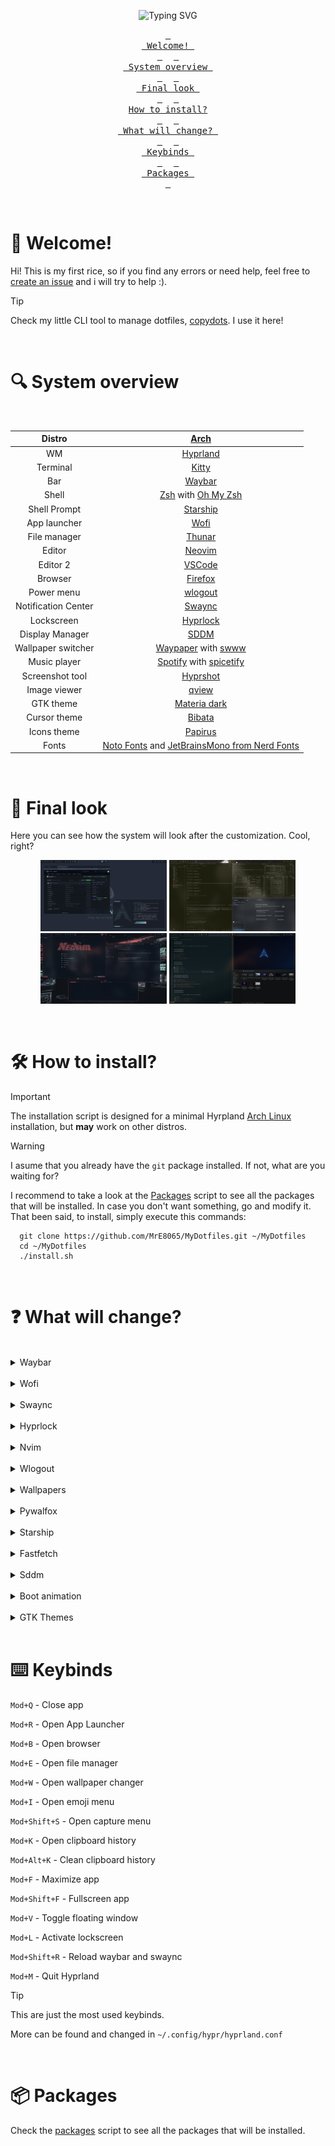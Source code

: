 <div align="center">
  
![Typing SVG](https://readme-typing-svg.demolab.com?font=Bitcount+Grid+Single&pause=1000&color=DCDCDC&center=true&vCenter=true&random=true&width=435&lines=Welcome+to+my+dotfiles!;Are+you+reading+this%3F;I+use+Arch+BTW!)

  <a href="#welcome"><kbd> <br> Welcome! <br> </kbd></a>&ensp;&ensp;
  <a href="#system-overview"><kbd> <br> System overview <br> </kbd></a>&ensp;&ensp;
  <a href="#final-look"><kbd> <br> Final look <br> </kbd></a>&ensp;&ensp;
  <a href="#how-to-install"><kbd> <br> How to install? <br> </kbd></a>&ensp;&ensp;
  <a href="#what-will-change"><kbd> <br> What will change? <br> </kbd></a>&ensp;&ensp;
  <a href="#keybinds"><kbd> <br> Keybinds <br> </kbd></a>&ensp;&ensp;
  <a href="#packages"><kbd> <br> Packages <br> </kbd></a>
</div>
<br>


<a id="welcome"></a>

# 👋 Welcome!

Hi! This is my first rice, so if you find any errors or need help, feel free to [create an issue](https://github.com/MrE8065/MyDotfiles/issues) and i will try to help :).

> [!TIP]
> Check my little CLI tool to manage dotfiles, [copydots](https://github.com/MrE8065/copydots). I use it here!

<br>

<a id="system-overview"></a>

# 🔍 System overview

<br>
<div align="center">

|         Distro          |                                            [Arch](https://archlinux.org)                                                      |
| :---------------------: | :---------------------------------------------------------------------------------------------------------------------------: |
|          WM             |                                            [Hyprland](https://hypr.land)                                                      |
|        Terminal         |                                       [Kitty](https://github.com/kovidgoyal/kitty)                                            |
|          Bar            |                                     [Waybar](https://github.com/Alexays/Waybar)                                               |
|         Shell           |                             [Zsh](https://www.zsh.org) with [Oh My Zsh](https://ohmyz.sh)                                     |
|      Shell Prompt       |                                           [Starship](https://starship.rs)                                                     |
|      App launcher       |                                        [Wofi](https://hg.sr.ht/~scoopta/wofi)                                                 |
|      File manager       |                                  [Thunar](https://docs.xfce.org/xfce/thunar/start)                                            |
|        Editor           |                                     [Neovim](https://github.com/neovim/neovim)                                                |
|       Editor 2          |                                     [VSCode](https://code.visualstudio.com/)                                                  |
|        Browser          |                                           [Firefox](https://firefox.com)                                                      |
|       Power menu        |                                   [wlogout](https://github.com/ArtsyMacaw/wlogout)                                            |
|   Notification Center   |                             [Swaync](https://github.com/ErikReider/SwayNotificationCenter)                                    |
|       Lockscreen        |                                   [Hyprlock](https://github.com/hyprwm/hyprlock)                                              |
|     Display Manager     |                                        [SDDM](https://github.com/sddm/sddm)                                                   |
|   Wallpaper switcher    |               [Waypaper](https://github.com/anufrievroman/waypaper) with [swww](https://github.com/LGFae/swww)                |
|      Music player       |                           [Spotify](https://www.spotify.com) with [spicetify](https://spicetify.app)                          |
|    Screenshot tool      |                                    [Hyprshot](https://github.com/Gustash/Hyprshot)                                            |
|      Image viewer       |                                       [qview](https://interversehq.com/qview/)                                                |
|       GTK theme         |                                [Materia dark](https://github.com/nana-4/materia-theme)                                        |
|      Cursor theme       |                                   [Bibata](https://github.com/ful1e5/Bibata_Cursor)                                           |
|      Icons theme        |                         [Papirus](https://github.com/PapirusDevelopmentTeam/papirus-icon-theme)                               |
|         Fonts           |   [Noto Fonts](https://fonts.google.com/noto) and [JetBrainsMono from Nerd Fonts](https://www.nerdfonts.com/font-downloads)   |

</div>
<br>


<a id="final-look"></a>

# 👀 Final look

Here you can see how the system will look after the customization. Cool, right?

<div align="center">
  <img src="./images/final/final.png" width="40%">
  <img src="./images/final/final2.png" width="40%">
  <img src="./images/final/final3.png" width="40%">
  <img src="./images/final/final4.png" width="40%">
</div>


<a id="how-to-install"></a>

<br>

# 🛠️ How to install?

> [!IMPORTANT]
> The installation script is designed for a minimal Hyrpland [Arch Linux](https://wiki.archlinux.org/title/Arch_Linux) installation, but **may** work on other distros.

> [!WARNING]
> I asume that you already have the `git` package installed. If not, what are you waiting for?

I recommend to take a look at the [Packages](./scripts/packages.sh) script to see all the packages that will be installed. In case you don't want something, go and modify it.
That been said, to install, simply execute this commands:

```
  git clone https://github.com/MrE8065/MyDotfiles.git ~/MyDotfiles
  cd ~/MyDotfiles
  ./install.sh
```


<a id="what-will-change"></a>

<br>

# ❓ What will change?

<br>

<details>

  <summary>Waybar</summary>
  
  ## Overview
  Minimal, clean and efficient. It includes all the features that I think are important to have in a bar.

  <img src="./images/waybar/waybar.png">
  <img src="./images/waybar/waybar2.png">
  <img src="./images/waybar/waybar3.png">


  ### Notifications
  It will open the [swaync panel](#swaync).


  ### Time
  If you hover, it will display a simple calendar with the current date. Right click to see next month and left click to see the previous one.


  ### Updates
  It will show any available updates for the packages installed thanks to the ``checkupdates-with-aur`` package.


  ### Music player
  Shows the current playing track name and artist. Central click to pause/resume, left to previous track and right click for next one. Hover to show the player name.
  It only appears when a supported player is active.


  ### Taskbar
  Just the ``taskbar`` module from waybar.


  ### Workspaces
  5 simple bars that grow if they are selected or if there's apps opend in them.

  <div align="center">
    <img src="./images/waybar/workspaces.gif" width = "40%" alt="workspaces">
  </div>


  ### Expanding Group
  Button to hide/reveal certain widgets you don’t need all the time. In here you can find:
  
  - **Tray**: Default ``tray`` module from waybar.

  - **Hyprpicker Widget**: Lets you use `hyprpicker`, display values when hovered, and copy the hex value to your clipboard. It also changes color!

  
  ### Network
  Shows the connetion type (wifi/ethernet), if you hover shows the network name. Click to open ``nm-connection-editor``.


  ### Sound
  Shows the volume percentage and device icon. Scroll to change volume and click to open ``pavucontrol``.


  ### Brightness
  Shows the current brightness of the screen and allows to modify it scrolling up or down. Thanks to ``ddcutils``, you can control even external monitors!


  ### Power menu
  Opens the [wlogout menu](#wlogout)

</details>

<br>

<details>
  <summary>Wofi</summary>

  ## Overview
  Simple apps menu with a search bar. It also shows apps options (triangle to the left).
  
  <div align="center">
    <img src="./images/wofi/wofi.png" width = "30%">
    <img src="./images/wofi/wofi2.png" width = "30%">
    <img src="./images/wofi/wofi3.png" width = "30%">
  </div>

</details>

<br>

<details id="swaync">
  <summary>Swaync</summary>

  ## Overview
  Notification center with clear button and *Do not disturb* mode.

  <div align="center">
    <img src="./images/swaync/swaync.png" width = "25%">
    <img src="./images/swaync/swaync3.png" width = "25%">
    <img src="./images/swaync/swaync4.png" width = "25%">
  </div>

</details>

<br>

<details>
  <summary>Hyprlock</summary>
  
  ## Overview
  Lockscreen. Uses the current wallpaper from Pywal to generate the background and colors, displays a greeting with your username.

  <div align="center">
    <img src="./images/hyprlock/hyprlock.png" width = "45%">
    <img src="./images/hyprlock/hyprlock2.png" width = "45%">
    <img src="./images/hyprlock/hyprlock3.jpg" width = "45%">
  </div>

</details>

<br>

<details>
  <summary>Nvim</summary>
  
## Overview
Uses Lazyvim to create a simple, useful and functional IDE. Colorscheme follows pywal generated colors! Features the following plugins:
  - alpha-nvim
  - nvim-autopairs
  - noice.nvim
  - lushwal.nvim
  - nvim-colorizer.lua
  - gitsigns.nvim
  - mini.icons
  - lualine.nvim
  - markview.nvim
  - nvim-cmp
  - nvim-tree.lua
  - snacks.nvim
  - telescope.nvim
  - nvim-treesitter
  - which-key.nvim

<div align="center">
  <img src="./images/nvim/nvim.png" width = "30%">
  <img src="./images/nvim/nvim2.png" width = "30%">
  <img src="./images/nvim/nvim3.png" width = "30%">
</div>

</details>

<br>

<details id="wlogout">

  <summary>Wlogout</summary>

  ## Overview
  Simple power menu. Shows a row with the different power options.

  <div align="center">
    <img src="./images/wlogout/wlogout.png" width = "45%">
    <img src="./images/wlogout/wlogout2.png" width = "45%">
    <img src="./images/wlogout/wlogout3.png" width = "45%">
</div>

</details>

<br>

<details>
  <summary>Wallpapers</summary>
  
  ## Overview

  Use ``waypaper`` to select the image you want from ``~/wallpapers``. Applies the wallpaper using `swww` and the `change.sh` script in `~/.config/waypaper` folder generates a new Pywal palette and update the system colors.

  <div align="center">
    <img src="./images/waypaper.gif">
  </div>

  > The system is running in an HDD, that's why the recording is a bit laggy

</details>

<br>

<details>
  <summary>Pywalfox</summary>

  ## Overview

  Modifies `Firefox` or `Librefox` so that it  change its colors automatically when `Pywal` updates its color scheme. 

  > [!IMPORTANT]
  > **MAKE SURE TO ALSO INSTALL THE [BROWSER ADDON](https://addons.mozilla.org/en-US/firefox/addon/pywalfox/)**

  <div align="center">
  <img src="./images/pywalfox/pywalfox.png" width = "33%">
  <img src="./images/pywalfox/pywalfox2.png" width = "33%">
  <img src="./images/pywalfox/pywalfox3.png" width = "33%">
  </div>

</details>

<br>

<details>
  <summary>Starship</summary>

  ## Overview

  Custom terminal prompt. Uses pywal colors.

  <div align="center">
    <img src="./images/starship/starship.png" width = "70%">
    <img src="./images/starship/starship2.png" width = "70%">
    <img src="./images/starship/starship3.png" width = "70%">
  </div>

</details>

<br>

<details>
  <summary>Fastfetch</summary>

  ## Overview
  
  Display system info and shows the world that you are using Arch BTW!

  <div align="center">
    <img src="./images/fastfetch/fastfetch.png" width = "30%">
    <img src="./images/fastfetch/fastfetch2.png" width = "30%">
    <img src="./images/fastfetch/fastfetch3.png" width = "30%">
  </div>

</details>

<br>

<details>
  <summary>Sddm</summary>

  ## Overview
  
  Theme from [SilentSDDM](https://github.com/uiriansan/SilentSDDM).

  <div align="center">
    <img src="https://raw.githubusercontent.com/uiriansan/SilentSDDM/refs/heads/main/docs/previews/default.png" width = "50%">
  </div>

</details>

<br>

<details>
  <summary>Boot animation</summary>

  ## Overview
  
  Custom boot animation [I made myself](https://github.com/MrE8065/PSLinux). Uses `plymouth`.

  https://github.com/user-attachments/assets/cb767248-547b-402e-99c9-042714291f87

</details>

<br>

<details>
  <summary>GTK Themes</summary>

  ## Overview
  
  <div align="center">
  
  |   Theme   |       Name        |
  |-----------|-------------------|
  |   Cursor  |      Bibata       |
  |    Icon   |   Papirus Dark    |
  |   System  |   Materia-Dark    |

  </div>

</details>

<br>

<a id="keybinds"></a>

# ⌨️ Keybinds

`Mod+Q` - Close app

`Mod+R` - Open App Launcher

`Mod+B` - Open browser

`Mod+E` - Open file manager

`Mod+W` - Open wallpaper changer

`Mod+I` - Open emoji menu

`Mod+Shift+S` - Open capture menu

`Mod+K` - Open clipboard history

`Mod+Alt+K` - Clean clipboard history

`Mod+F` - Maximize app

`Mod+Shift+F` - Fullscreen app

`Mod+V` - Toggle floating window

`Mod+L` - Activate lockscreen

`Mod+Shift+R` - Reload waybar and swaync

`Mod+M` - Quit Hyprland

> [!Tip]
> This are just the most used keybinds.
> 
> More can be found and changed in `~/.config/hypr/hyprland.conf`


<br>

<a id="packages"></a>

# 📦 Packages

Check the [packages](./scripts/packages.sh) script to see all the packages that will be installed.
